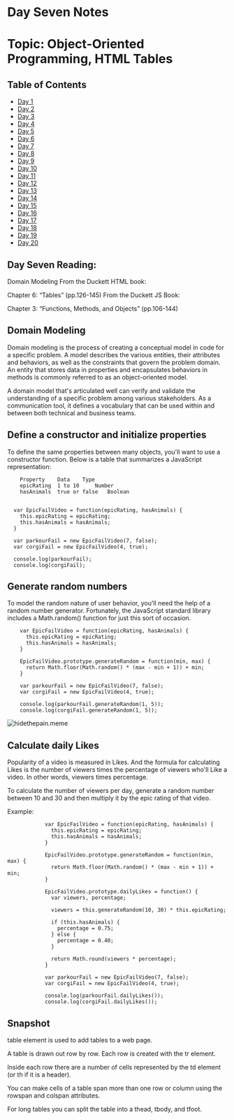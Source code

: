 # Day Seven Notes

# Topic: Object-Oriented Programming, HTML Tables


## Table of Contents

- [Day 1](class-01.md)
- [Day 2](class-02.md)
- [Day 3](class-03.md)
- [Day 4](class-04.md)
- [Day 5](class-05.md)
- [Day 6](class-06.md)
- [Day 7](class-07.md)
- [Day 8](class-08.md)
- [Day 9](class-09.md)
- [Day 10](class-10.md)
- [Day 11](class-11.md)
- [Day 12](class-12.md)
- [Day 13](class-13.md)
- [Day 14](class-14.md)
- [Day 15](class-15.md)
- [Day 16](class-16.md)
- [Day 17](class-17.md)
- [Day 18](class-18.md)
- [Day 19](class-19.md)
- [Day 20](class-20.md)

## Day Seven Reading:

Domain Modeling
From the Duckett HTML book:

Chapter 6: “Tables” (pp.126-145)
From the Duckett JS Book:

Chapter 3: “Functions, Methods, and Objects” (pp.106-144)

## Domain Modeling

Domain modeling is the process of creating a conceptual model in code for a specific problem. A model describes the various entities, their attributes and behaviors, as well as the constraints that govern the problem domain. An entity that stores data in properties and encapsulates behaviors in methods is commonly referred to as an object-oriented model.

A domain model that's articulated well can verify and validate the understanding of a specific problem among various stakeholders. As a communication tool, it defines a vocabulary that can be used within and between both technical and business teams.

## Define a constructor and initialize properties

To define the same properties between many objects, you'll want to use a constructor function. Below is a table that summarizes a JavaScript representation:


        Property 	Data 	Type
        epicRating 	1 to 10 	Number
        hasAnimals 	true or false 	Boolean


      var EpicFailVideo = function(epicRating, hasAnimals) {
        this.epicRating = epicRating;
        this.hasAnimals = hasAnimals;
      }

      var parkourFail = new EpicFailVideo(7, false);
      var corgiFail = new EpicFailVideo(4, true);

      console.log(parkourFail);
      console.log(corgiFail);

## Generate random numbers

To model the random nature of user behavior, you'll need the help of a random number generator. Fortunately, the JavaScript standard library includes a Math.random() function for just this sort of occasion.

        var EpicFailVideo = function(epicRating, hasAnimals) {
          this.epicRating = epicRating;
          this.hasAnimals = hasAnimals;
        }

        EpicFailVideo.prototype.generateRandom = function(min, max) {
          return Math.floor(Math.random() * (max - min + 1)) + min;
        }

        var parkourFail = new EpicFailVideo(7, false);
        var corgiFail = new EpicFailVideo(4, true);

        console.log(parkourFail.generateRandom(1, 5));
        console.log(corgiFail.generateRandom(1, 5));
      

![hidethepain.meme](https://external-content.duckduckgo.com/iu/?u=http%3A%2F%2Fi2.kym-cdn.com%2Fphotos%2Fimages%2Ffacebook%2F000%2F854%2F491%2Fb7c.jpg&f=1&nofb=1)


## Calculate daily Likes

Popularity of a video is measured in Likes. And the formula for calculating Likes is the number of viewers times the percentage of viewers who'll Like a video. In other words, viewers times percentage.

To calculate the number of viewers per day, generate a random number between 10 and 30 and then multiply it by the epic rating of that video.

Example:

                var EpicFailVideo = function(epicRating, hasAnimals) {
                  this.epicRating = epicRating;
                  this.hasAnimals = hasAnimals;
                }

                EpicFailVideo.prototype.generateRandom = function(min, max) {
                  return Math.floor(Math.random() * (max - min + 1)) + min;
                }

                EpicFailVideo.prototype.dailyLikes = function() {
                  var viewers, percentage;

                  viewers = this.generateRandom(10, 30) * this.epicRating;

                  if (this.hasAnimals) {
                    percentage = 0.75;
                  } else {
                    percentage = 0.40;
                  }

                  return Math.round(viewers * percentage);
                }

                var parkourFail = new EpicFailVideo(7, false);
                var corgiFail = new EpicFailVideo(4, true);

                console.log(parkourFail.dailyLikes());
                console.log(corgiFail.dailyLikes());

## Snapshot

table element is used to add tables to a web
page.

A table is drawn out row by row. Each row is created
with the tr element.

Inside each row there are a number of cells
represented by the td element (or th if it is a
header).

You can make cells of a table span more than one row
or column using the rowspan and colspan attributes.

For long tables you can split the table into a thead,
tbody, and tfoot.